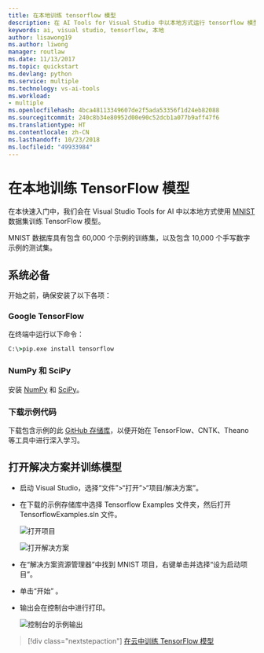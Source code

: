 ```yaml
---
title: 在本地训练 tensorflow 模型
description: 在 AI Tools for Visual Studio 中以本地方式运行 tensorflow 模型
keywords: ai, visual studio, tensorflow, 本地
author: lisawong19
ms.author: liwong
manager: routlaw
ms.date: 11/13/2017
ms.topic: quickstart
ms.devlang: python
ms.service: multiple
ms.technology: vs-ai-tools
ms.workload:
- multiple
ms.openlocfilehash: 4bca48113349607de2f5ada53356f1d24eb82088
ms.sourcegitcommit: 240c8b34e80952d00e90c52dcb1a077b9aff47f6
ms.translationtype: HT
ms.contentlocale: zh-CN
ms.lasthandoff: 10/23/2018
ms.locfileid: "49933984"
---
```

# <a name="train-a-tensorflow-model-locally"></a>在本地训练 TensorFlow 模型

在本快速入门中，我们会在 Visual Studio Tools for AI 中以本地方式使用 [MNIST](http://yann.lecun.com/exdb/mnist/) 数据集训练 TensorFlow 模型。

MNIST 数据库具有包含 60,000 个示例的训练集，以及包含 10,000 个手写数字示例的测试集。

## <a name="prerequisites"></a>系统必备

开始之前，确保安装了以下各项：

### <a name="google-tensorflow"></a>Google TensorFlow

在终端中运行以下命令：

```cmd
C:\>pip.exe install tensorflow
```

### <a name="numpy-and-scipy"></a>NumPy 和 SciPy
安装 [NumPy](https://www.lfd.uci.edu/~gohlke/pythonlibs/#numpy) 和 [SciPy](https://www.lfd.uci.edu/~gohlke/pythonlibs/#scipy)。

### <a name="download-sample-code"></a>下载示例代码
下载包含示例的此 [GitHub 存储库](https://github.com/Microsoft/samples-for-ai)，以便开始在 TensorFlow、CNTK、Theano 等工具中进行深入学习。

## <a name="open-solution-and-train-model"></a>打开解决方案并训练模型

- 启动 Visual Studio，选择“文件”>“打开”>“项目/解决方案”。

- 在下载的示例存储库中选择 Tensorflow Examples 文件夹，然后打开 TensorflowExamples.sln 文件。

   ![打开项目](media/tensorflow-local/open-project.png)

   ![打开解决方案](media/tensorflow-local/open-solution.png)

- 在“解决方案资源管理器”中找到 MNIST 项目，右键单击并选择“设为启动项目”。

- 单击“开始” 。

- 输出会在控制台中进行打印。

   ![控制台的示例输出](media/tensorflow-local/console-output.png)

> [!div class="nextstepaction"]
> [在云中训练 TensorFlow 模型](tensorflow-vm.md)